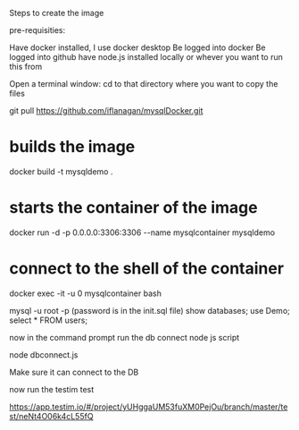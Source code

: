 
Steps to create the image 

pre-requisities:

Have docker installed, I use docker desktop 
Be logged into docker 
Be logged into github 
have node.js installed locally or whever you want to run this from

Open a terminal window:
cd to that directory where you want to copy the files 

git pull https://github.com/iflanagan/mysqlDocker.git

# builds the image 
docker build -t mysqldemo .  

# starts the container of the image 
docker run -d -p 0.0.0.0:3306:3306 --name mysqlcontainer mysqldemo

# connect to the shell of the container

docker exec -it -u 0 mysqlcontainer  bash

mysql -u root -p (password is in the init.sql file) 
show databases;
use Demo;
select * FROM users;

now in the command prompt run the db connect node js script

node dbconnect.js <username> <password>

Make sure it can connect to the DB 

now run the testim test

https://app.testim.io/#/project/yUHggaUM53fuXM0PejOu/branch/master/test/neNt4O06k4cL55fQ
